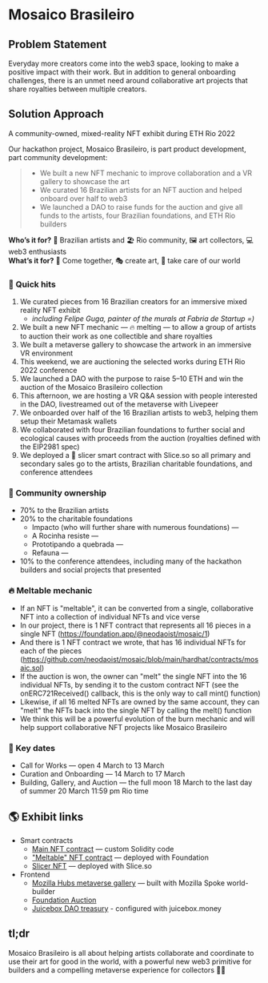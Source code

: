 # Mosaico Brasileiro

## Problem Statement
Everyday more creators come into the web3 space, looking to make a positive impact with their work. But in addition to general onboarding challenges, there is an unmet need around collaborative art projects that share royalties between multiple creators.

## Solution Approach

A community-owned, mixed-reality NFT exhibit during ETH Rio 2022

Our hackathon project, Mosaico Brasileiro, is part product development, part community development:
> - We built a new NFT mechanic to improve collaboration and a VR gallery to showcase the art
> - We curated 16 Brazilian artists for an NFT auction and helped onboard over half to web3
> - We launched a DAO to raise funds for the auction and give all funds to the artists, four Brazilian foundations, and ETH Rio builders

**Who’s it for?** 🎨 Brazilian artists and 🏖 Rio community, 🖼 art collectors, 💻 web3 enthusiasts<br />
**What’s it for?** 🙌 Come together, 🎭 create art, 🌱 take care of our world

### 🎨 Quick hits

1) We curated pieces from 16 Brazilian creators for an immersive mixed reality NFT exhibit
    - _including Felipe Guga, painter of the murals at Fabria de Startup =)_
3) We built a new NFT mechanic — 🔥 melting — to allow a group of artists to auction their work as one collectible and share royalties
4) We built a metaverse gallery to showcase the artwork in an immersive VR environment
5) This weekend, we are auctioning the selected works during ETH Rio 2022 conference
6) We launched a DAO with the purpose to raise 5–10 ETH and win the auction of the Mosaico Brasileiro collection
7) This afternoon, we are hosting a VR Q&A session with people interested in the DAO, livestreamed out of the metaverse with Livepeer
8) We onboarded over half of the 16 Brazilian artists to web3, helping them setup their Metamask wallets
9) We collaborated with four Brazilian foundations to further social and ecological causes with proceeds from the auction (royalties defined with the EIP2981 spec)
10) We deployed a 🍰 slicer smart contract with Slice.so so all primary and secondary sales go to the artists, Brazilian charitable foundations, and conference attendees

### 🙌 Community ownership
- 70% to the Brazilian artists
- 20% to the charitable foundations
  - Impacto (who will further share with numerous foundations) — 
  - A Rocinha resiste — 
  - Prototipando a quebrada — 
  - Refauna — 
- 10% to the conference attendees, including many of the hackathon builders and social projects that presented

### 🔥 Meltable mechanic
- If an NFT is "meltable", it can be converted from a single, collaborative NFT into a collection of individual NFTs and vice verse
- In our project, there is 1 NFT contract that represents all 16 pieces in a single NFT (https://foundation.app/@neodaoist/mosaic/1)
- And there is 1 NFT contract we wrote, that has 16 individual NFTs for each of the pieces (https://github.com/neodaoist/mosaic/blob/main/hardhat/contracts/mosaic.sol)
- If the auction is won, the owner can "melt" the single NFT into the 16 individual NFTs, by sending it to the custom contract NFT (see the onERC721Received() callback, this is the only way to call mint() function)
- Likewise, if all 16 melted NFTs are owned by the same account, they can "melt" the NFTs back into the single NFT by calling the melt() function
- We think this will be a powerful evolution of the burn mechanic and will help support collaborative NFT projects like Mosaico Brasileiro

### 📅 Key dates

- Call for Works — open 4 March to 13 March
- Curation and Onboarding — 14 March to 17 March
- Building, Gallery, and Auction — the full moon 18 March to the last day of summer 20 March 11:59 pm Rio time

## 🌎 Exhibit links
- Smart contracts
  - [Main NFT contract](https://github.com/neodaoist/mosaic/blob/main/hardhat/contracts/mosaic.sol) — custom Solidity code 
  - ["Meltable" NFT contract](https://foundation.app/@neodaoist/mosaic/1) — deployed with Foundation
  - [Slicer NFT](https://slice.so/slicer/8) — deployed with Slice.so
- Frontend
  - [Mozilla Hubs metaverse gallery](https://hubs.mozilla.com/b3tJJ7s/mosaico) — built with Mozilla Spoke world-builder
  - [Foundation Auction](https://foundation.app/@neodaoist/mosaic/1)
  - [Juicebox DAO treasury](https://juicebox.money/#/p/mosaic) - configured with juicebox.money

## tl;dr
Mosaico Brasileiro is all about helping artists collaborate and coordinate to use their art for good in the world, with a powerful new web3 primitive for builders and a compelling metaverse experience for collectors 🚀🚀
